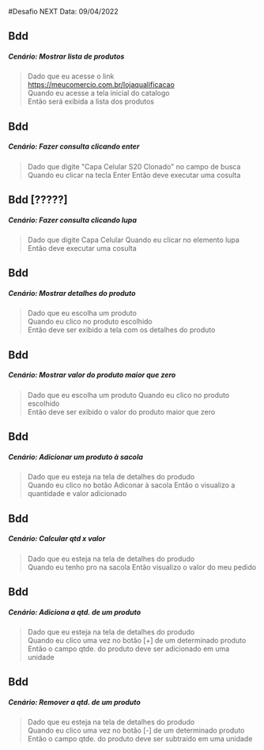 #Desafio NEXT 
Data: 09/04/2022

## Bdd
##### Cenário: Mostrar lista de produtos  
>Dado que eu acesse o link https://meucomercio.com.br/lojaqualificacao  
>Quando eu acesse a tela inicial do catalogo  
>Então será exibida a lista dos produtos 

## Bdd
##### Cenário: Fazer consulta clicando enter
>Dado que digite "Capa Celular S20 Clonado" no campo de busca
>Quando eu clicar na tecla Enter 
>Então deve executar uma cosulta

## Bdd [?????]
##### Cenário: Fazer consulta clicando lupa
>Dado que digite Capa Celular
>Quando eu clicar no elemento lupa
>Então deve executar uma cosulta

## Bdd
##### Cenário: Mostrar detalhes do produto
>Dado que eu escolha um produto  
>Quando eu clico no produto escolhido  
>Então deve ser exibido a tela com os detalhes do produto  

## Bdd
##### Cenário: Mostrar valor do produto maior que zero
>Dado que eu escolha um produto 
>Quando eu clico no produto escolhido  
>Então deve ser exibido o valor do produto maior que zero  

## Bdd
##### Cenário: Adicionar um produto à sacola
>Dado que eu esteja na tela de detalhes do produdo  
>Quando eu clico no botão Adiconar à sacola
>Então o visualizo a quantidade e valor adicionado

## Bdd
##### Cenário: Calcular qtd x valor
>Dado que eu esteja na tela de detalhes do produdo  
>Quando eu tenho pro na sacola 
>Então visualizo o valor do meu pedido    

## Bdd
##### Cenário: Adiciona a qtd. de um produto  
>Dado que eu esteja na tela de detalhes do produdo  
>Quando eu clico uma vez no botão [+] de um determinado produto  
>Então o campo qtde. do produto deve ser adicionado em uma unidade  

## Bdd
##### Cenário: Remover a qtd. de um produto  
>Dado que eu esteja na tela de detalhes do produdo  
>Quando eu clico uma vez no botão [-] de um determinado produto  
>Então o campo qtde. do produto deve ser subtraido em uma unidade   
 

